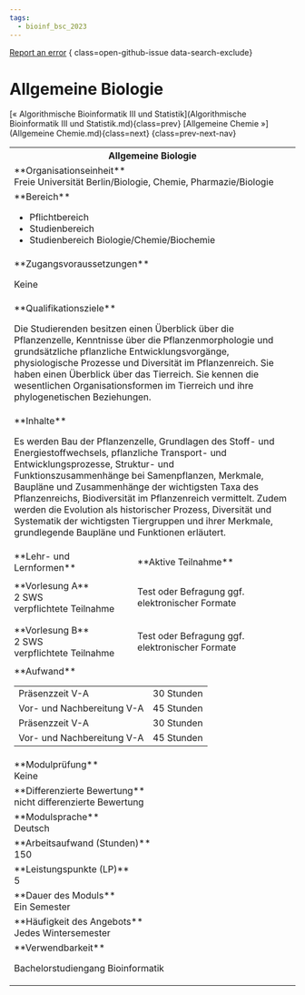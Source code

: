 ```yaml
---
tags:
  - bioinf_bsc_2023
---
```

[Report an error](https://github.com/SGSSGene/FUB-SUP/issues/new?title=Error%20in%20%22Allgemeine%20Biologie%22&body=There%20seems%20to%20be%20an%20error%20in%20module%20%22Allgemeine%20Biologie%22%2E%0A%0A%3CDescribe%20here%20a%20slightly%20more%20detailed%20description%20of%20what%20is%20wrong%3E&labels=bug)
{ class=open-github-issue data-search-exclude}

# Allgemeine Biologie

[« Algorithmische Bioinformatik III und Statistik](Algorithmische Bioinformatik III und Statistik.md){class=prev}
[Allgemeine Chemie »](Allgemeine Chemie.md){class=next}
{class=prev-next-nav}

<table markdown id="moduledesc">
<tr markdown class="moduledesc_head"><th colspan="2">Allgemeine Biologie </th></tr>
<tr markdown><td colspan="2">**Organisationseinheit**   <br>Freie Universität Berlin/Biologie, Chemie, Pharmazie/Biologie</td></tr>

<tr markdown><td colspan="2">**Bereich**<br>


- Pflichtbereich
- Studienbereich
- Studienbereich Biologie/Chemie/Biochemie

</td></tr>

<tr markdown><td colspan="2">**Zugangsvoraussetzungen** <br>

Keine


</td></tr>
<tr markdown><td colspan="2">**Qualifikationsziele**    <br>

Die Studierenden besitzen einen Überblick über die Pflanzenzelle, Kenntnisse
über die Pflanzenmorphologie und grundsätzliche pflanzliche
Entwicklungsvorgänge, physiologische Prozesse und Diversität im
Pflanzenreich. Sie haben einen Überblick über das Tierreich. Sie kennen die
wesentlichen Organisationsformen im Tierreich und ihre phylogenetischen
Beziehungen.


</td></tr>
<tr markdown><td colspan="2">**Inhalte**                <br>

Es werden Bau der Pflanzenzelle, Grundlagen des Stoff- und
Energiestoffwechsels, pflanzliche Transport- und Entwicklungsprozesse,
Struktur- und Funktionszusammenhänge bei Samenpflanzen, Merkmale, Baupläne
und Zusammenhänge der wichtigsten Taxa des Pflanzenreichs, Biodiversität im
Pflanzenreich vermittelt. Zudem werden die Evolution als historischer
Prozess, Diversität und Systematik der wichtigsten Tiergruppen und ihrer
Merkmale, grundlegende Baupläne und Funktionen erläutert.


</td></tr>

<tr markdown><td>**Lehr- und Lernformen**</td><td>**Aktive Teilnahme**</td></tr>
<tr markdown><td> **Vorlesung A** <br>2 SWS <br> verpflichtete Teilnahme</td><td>

Test oder Befragung ggf. elektronischer Formate
</td></tr>
<tr markdown><td> **Vorlesung B** <br>2 SWS <br> verpflichtete Teilnahme</td><td>

Test oder Befragung ggf. elektronischer Formate
</td></tr>
<tr markdown><td colspan="2">**Aufwand**                <br>
<table class="aufwand_table">
<tr><td>Präsenzzeit V-A</td><td>30 Stunden</td></tr>
<tr><td>Vor- und Nachbereitung V-A</td><td>45 Stunden</td></tr>
<tr><td>Präsenzzeit V-A</td><td>30 Stunden</td></tr>
<tr><td>Vor- und Nachbereitung V-A</td><td>45 Stunden</td></tr>
</table>

</td></tr>
<tr markdown><td colspan="2">**Modulprüfung**             <br>Keine


</td></tr>
<tr markdown><td colspan="2">**Differenzierte Bewertung** <br>nicht differenzierte Bewertung

</td></tr>
<tr markdown><td colspan="2">**Modulsprache**             <br>Deutsch</td></tr>
<tr markdown><td colspan="2">**Arbeitsaufwand (Stunden)** <br>150</td></tr>
<tr markdown><td colspan="2">**Leistungspunkte (LP)**     <br>5</td></tr>
<tr markdown><td colspan="2">**Dauer des Moduls**         <br>Ein Semester</td></tr>
<tr markdown><td colspan="2">**Häufigkeit des Angebots**  <br>Jedes Wintersemester</td></tr>
<tr markdown><td colspan="2">**Verwendbarkeit**           <br>

Bachelorstudiengang Bioinformatik


</td></tr>

</table>
